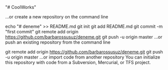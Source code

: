 "# CoolWorks" 

…or create a new repository on the command line

echo "# deneme" >> README.md
git init
git add README.md
git commit -m "first commit"
git remote add origin https://github.com/barbarossusuz/deneme.git
git push -u origin master
…or push an existing repository from the command line

git remote add origin https://github.com/barbarossusuz/deneme.git
git push -u origin master
…or import code from another repository
You can initialize this repository with code from a Subversion, Mercurial, or TFS project.
